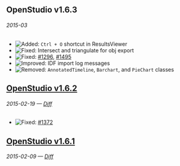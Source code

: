 ## OpenStudio v1.6.3
###### 2015-03

- ![Added:][added] `Ctrl + O` shortcut in ResultsViewer
- ![Fixed:][fixed] Intersect and triangulate for obj export 
- ![Fixed:][fixed] [#1296](https://github.com/NREL/OpenStudio/issues/1296), [#1495](https://github.com/NREL/OpenStudio/issues/1495)
- ![Improved:][improved] IDF import log messages
- ![Removed:][removed] `AnnotatedTimeline`, `Barchart`, and `PieChart` classes

## [OpenStudio v1.6.2](https://github.com/NREL/OpenStudio/releases/tag/v1.6.2)
###### 2015-02-19 — [Diff](https://github.com/NREL/OpenStudio/compare/v1.6.1...v1.6.2)

- ![Fixed:][fixed] [#1372](https://github.com/NREL/OpenStudio/issues/1372)

## [OpenStudio v1.6.1](https://github.com/NREL/OpenStudio/releases/tag/v1.6.1)
###### 2015-02-09 — [Diff](https://github.com/NREL/OpenStudio/compare/v1.6.0...v1.6.1)








[added]: http://nrel.github.io/OpenStudio-user-documentation/img/added.svg "Added"
[deprecated]: http://nrel.github.io/OpenStudio-user-documentation/img/deprecated.svg "Deprecated"
[fixed]: http://nrel.github.io/OpenStudio-user-documentation/img/fixed.svg "Fixed"
[improved]: http://nrel.github.io/OpenStudio-user-documentation/img/improved.svg "Improved"
[removed]: http://nrel.github.io/OpenStudio-user-documentation/img/removed.svg "Removed"

